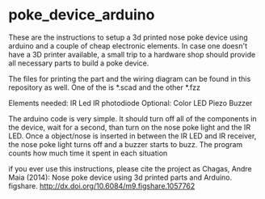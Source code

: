 poke_device_arduino
===================


These are the instructions to setup a 3d printed nose poke device using arduino and a couple of
cheap electronic elements.
In case one doesn't have a 3D printer available, a small trip to a hardware shop 
should provide all necessary parts to build a poke device.

The files for printing the part and the wiring diagram can be found in this repository as well.
One of the is *.scad and the other *.fzz


Elements needed:
IR Led
IR photodiode 
Optional:
Color LED
Piezo Buzzer

The arduino code is very simple. It should turn off all of the components in the device, wait for a second, than turn on the nose poke light and the IR LED. Once a object/nose is inserted in between the IR LED and IR receiver, the nose poke light turns off and a buzzer starts to buzz. The program counts how much time it spent in each situation

if you ever use this instructions, please cite the project as
Chagas, Andre Maia (2014): Nose poke device using 3d printed parts and Arduino. figshare.
http://dx.doi.org/10.6084/m9.figshare.1057762
